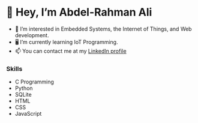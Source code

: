 # 👋 Hey, I’m Abdel-Rahman Ali
- 🤔 I’m interested in Embedded Systems, the Internet of Things, and Web development.
- 🖥️ I’m currently learning IoT Programming.
- 📫 You can contact me at my [LinkedIn profile](https://www.linkedin.com/in/abdelrahman711/)

### Skills
- C Programming
- Python
- SQLite
- HTML
- CSS
- JavaScript

<!---
abdelrahman495/abdelrahman495 is a ✨ special ✨ repository because its `README.md` (this file) appears on your GitHub profile.
You can click the Preview link to take a look at your changes.
--->
